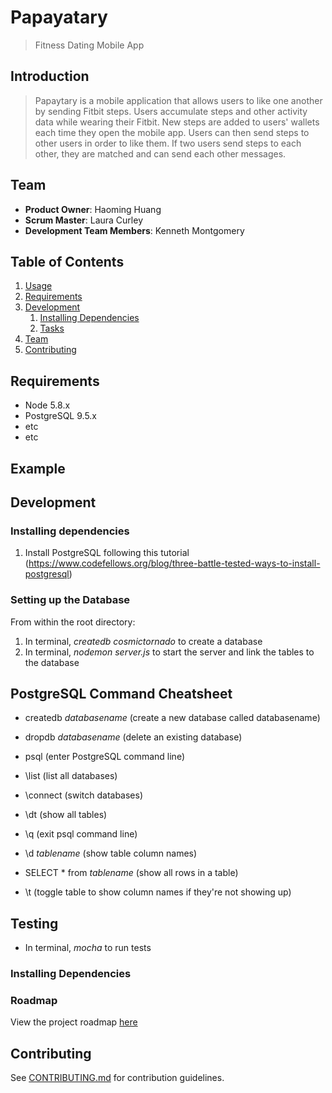 # Papayatary

> Fitness Dating Mobile App

## Introduction

> Papaytary is a mobile application that allows users to like one another by sending Fitbit steps. Users accumulate steps and other activity data while wearing their Fitbit. New steps are added to users' wallets each time they open the mobile app. Users can then send steps to other users in order to like them. If two users send steps to each other, they are matched and can send each other messages.

## Team

  - __Product Owner__: Haoming Huang
  - __Scrum Master__: Laura Curley
  - __Development Team Members__: Kenneth Montgomery

## Table of Contents

1. [Usage](#Usage)
1. [Requirements](#requirements)
1. [Development](#development)
    1. [Installing Dependencies](#installing-dependencies)
    1. [Tasks](#tasks)
1. [Team](#team)
1. [Contributing](#contributing)

## Requirements

- Node 5.8.x
- PostgreSQL 9.5.x
- etc
- etc

## Example

## Development

### Installing dependencies
1. Install PostgreSQL following this tutorial (https://www.codefellows.org/blog/three-battle-tested-ways-to-install-postgresql)

### Setting up the Database
From within the root directory:

1. In terminal, *createdb cosmictornado* to create a database
1. In terminal, *nodemon server.js* to start the server and link the tables to the database


## PostgreSQL Command Cheatsheet
- createdb _databasename_ (create a new database called databasename)
- dropdb _databasename_ (delete an existing database)
- psql (enter PostgreSQL command line)
- \list (list all databases)
- \connect (switch databases)
- \dt (show all tables)
- \q (exit psql command line)

- \d _tablename_ (show table column names)
- SELECT * from _tablename_ (show all rows in a table)
- \t (toggle table to show column names if they're not showing up)

## Testing
- In terminal, *mocha* to run tests

### Installing Dependencies



### Roadmap

View the project roadmap [here](LINK_TO_PROJECT_ISSUES)


## Contributing

See [CONTRIBUTING.md](CONTRIBUTING.md) for contribution guidelines.

